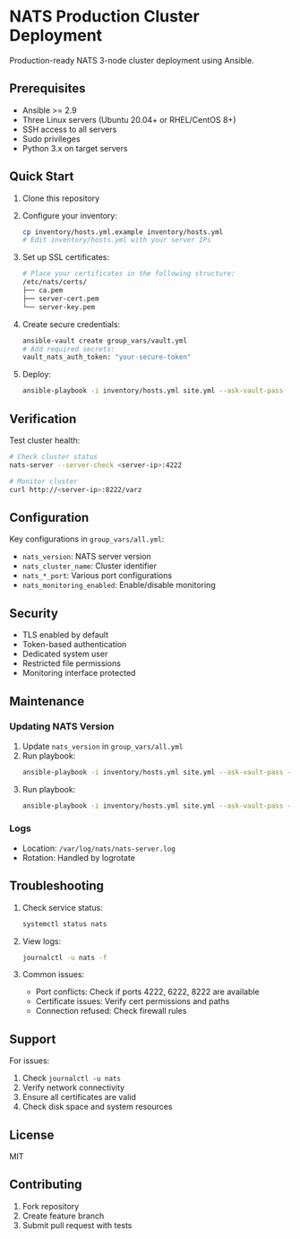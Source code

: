 # NATS Production Cluster Deployment

Production-ready NATS 3-node cluster deployment using Ansible.

## Prerequisites

- Ansible >= 2.9
- Three Linux servers (Ubuntu 20.04+ or RHEL/CentOS 8+)
- SSH access to all servers
- Sudo privileges
- Python 3.x on target servers

## Quick Start

1. Clone this repository
2. Configure your inventory:
   ```bash
   cp inventory/hosts.yml.example inventory/hosts.yml
   # Edit inventory/hosts.yml with your server IPs
   ```

3. Set up SSL certificates:
   ```bash
   # Place your certificates in the following structure:
   /etc/nats/certs/
   ├── ca.pem
   ├── server-cert.pem
   └── server-key.pem
   ```

4. Create secure credentials:
   ```bash
   ansible-vault create group_vars/vault.yml
   # Add required secrets:
   vault_nats_auth_token: "your-secure-token"
   ```

5. Deploy:
   ```bash
   ansible-playbook -i inventory/hosts.yml site.yml --ask-vault-pass
   ```

## Verification

Test cluster health:
```bash
# Check cluster status
nats-server --server-check <server-ip>:4222

# Monitor cluster
curl http://<server-ip>:8222/varz
```

## Configuration

Key configurations in `group_vars/all.yml`:

- `nats_version`: NATS server version
- `nats_cluster_name`: Cluster identifier
- `nats_*_port`: Various port configurations
- `nats_monitoring_enabled`: Enable/disable monitoring

## Security

- TLS enabled by default
- Token-based authentication
- Dedicated system user
- Restricted file permissions
- Monitoring interface protected

## Maintenance

### Updating NATS Version

1. Update `nats_version` in `group_vars/all.yml`
2. Run playbook:
   ```bash
   ansible-playbook -i inventory/hosts.yml site.yml --ask-vault-pass --tags update
   ```
2. Run playbook:
   ```bash
   ansible-playbook -i inventory/hosts.yml site.yml --ask-vault-pass --ask-become-pass -vv
   ```


### Logs

- Location: `/var/log/nats/nats-server.log`
- Rotation: Handled by logrotate

## Troubleshooting

1. Check service status:
   ```bash
   systemctl status nats
   ```

2. View logs:
   ```bash
   journalctl -u nats -f
   ```

3. Common issues:
   - Port conflicts: Check if ports 4222, 6222, 8222 are available
   - Certificate issues: Verify cert permissions and paths
   - Connection refused: Check firewall rules

## Support

For issues:
1. Check `journalctl -u nats`
2. Verify network connectivity
3. Ensure all certificates are valid
4. Check disk space and system resources

## License

MIT

## Contributing

1. Fork repository
2. Create feature branch
3. Submit pull request with tests